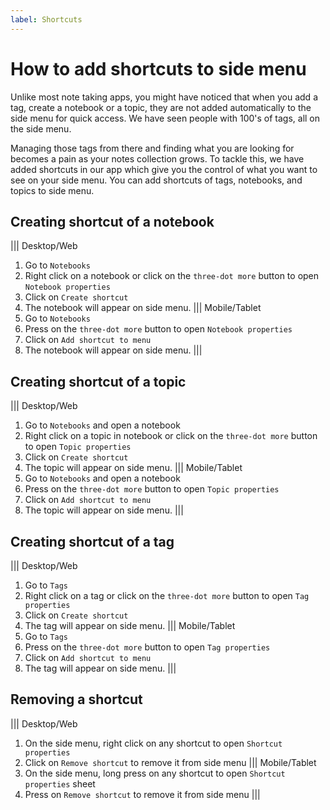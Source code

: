 ```yaml
---
label: Shortcuts
---
```

# How to add shortcuts to side menu
Unlike most note taking apps, you might have noticed that when you add a tag, create a notebook or a topic, they are not added automatically to the side menu for quick access. We have seen people with 100's of tags, all on the side menu. 

Managing those tags from there and finding what you are looking for becomes a pain as your notes collection grows. To tackle this, we have added shortcuts in our app which give you the control of what you want to see on your side menu. You can add shortcuts of tags, notebooks, and topics to side menu.

## Creating shortcut of a notebook
||| Desktop/Web
1. Go to `Notebooks`
2. Right click on a notebook or click on the `three-dot more` button to open `Notebook properties`
3. Click on `Create shortcut`
4. The notebook will appear on side menu.
||| Mobile/Tablet
1. Go to `Notebooks`
2. Press on the `three-dot more` button to open `Notebook properties`
3. Click on `Add shortcut to menu`
4. The notebook will appear on side menu.
|||

## Creating shortcut of a topic
||| Desktop/Web
1. Go to `Notebooks` and open a notebook
2. Right click on a topic in notebook or click on the `three-dot more` button to open `Topic properties`
3. Click on `Create shortcut`
4. The topic will appear on side menu.
||| Mobile/Tablet
1. Go to `Notebooks` and open a notebook
2. Press on the `three-dot more` button to open `Topic properties`
3. Click on `Add shortcut to menu`
4. The topic will appear on side menu.
|||

## Creating shortcut of a tag
||| Desktop/Web
1. Go to `Tags`
2. Right click on a tag or click on the `three-dot more` button to open `Tag properties`
3. Click on `Create shortcut`
4. The tag will appear on side menu.
||| Mobile/Tablet
1. Go to `Tags`
2. Press on the `three-dot more` button to open `Tag properties`
3. Click on `Add shortcut to menu`
4. The tag will appear on side menu.
|||

## Removing a shortcut
||| Desktop/Web
1. On the side menu, right click on any shortcut to open `Shortcut properties`
2. Click on `Remove shortcut` to remove it from side menu
||| Mobile/Tablet
1. On the side menu, long press on any shortcut to open `Shortcut properties` sheet
2. Press on `Remove shortcut` to remove it from side menu
|||